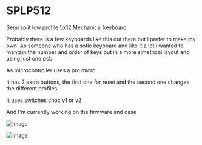 # SPLP512
Semi split low profile 5x12 Mechanical keyboard 

Probably there is a few keyboards like this out there but I prefer to make my own.
As someone who has a sofle keyboard and like it a lot i wanted to mantain the number and order of keys
but in a more simetrical layout and using just one pcb.

As microcontroller uses a pro micro

It has 2 extra buttons, the first one for reset and the second one changes the different profiles

It uses switches choc v1 or v2

And I'm currently working on the firmware and case

![image](https://github.com/pipazopulento/SPLP512/assets/67767227/960c58d1-9f42-4d7d-bbc7-d38807ee04d8)

![image](https://github.com/pipazopulento/SPLP512/assets/67767227/1d72b070-0eef-4933-be06-975e0af03817)
